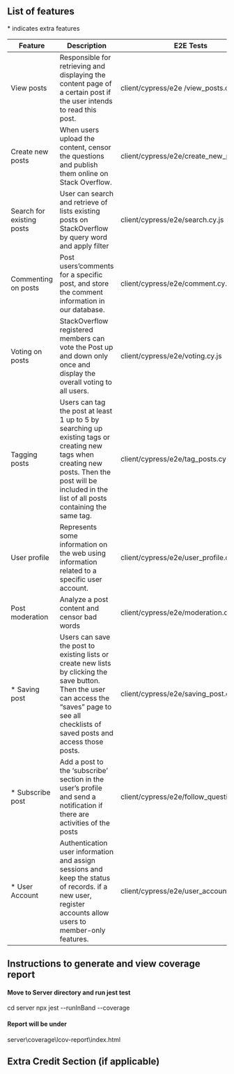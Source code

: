 ## List of features
\* indicates extra features

| Feature                   | Description                                                                                                                                                                                            | E2E Tests     | Component Tests | Jest Tests                        |
| ------------------------- | ------------------------------------------------------------------------------------------------------------------------------------------------------------------------------------------------------ | ------------- | --------------- | --------------------------------- |
| View posts                | Responsible for retrieving and displaying the content page of a certain post if the user intends to read this post.                                                                             | client/cypress/e2e /view_posts.cy.js | client/cypress/component/view_posts.cy.js    | server\tests\questionCtrl.test.js |
| Create new posts          | When users upload the content, censor the questions and publish them online on Stack Overflow.                                                                                                         | client/cypress/e2e/create_new_posts.cy.js | client/cypress/component/create_new_posts.cy.js   | server\tests\questionCtrl.test.js |
| Search for existing posts | User can search and retrieve of lists existing posts on StackOverflow by query word and apply filter                                                                                                   | client/cypress/e2e/search.cy.js | client/cypress/component/search.cy.js  | server\tests\questionCtrl.test.js |
| Commenting on posts       | Post users’comments for a specific post, and store the comment information in our database.                                                                                                           | client/cypress/e2e/comment.cy.js | client/cypress/component/commenting_on_posts.cy.js   | server\tests\answerCtrl.test.js   |
| Voting on posts           | StackOverflow registered members can vote the Post up and down only once and display the overall voting to all users.                                                                                  | client/cypress/e2e/voting.cy.js | client/cypress/component/voting_on_posts.cy.js   | server\tests\voteCtrl.test.js |
| Tagging posts             | Users can tag the post at least 1 up to 5 by searching up existing tags or creating new tags when creating new posts. Then the post will be included in the list of all posts containing the same tag. | client/cypress/e2e/tag_posts.cy.js | client/cypress/component/tag_posts.cy.js  | server\tests\questionCtrl.test.js |
| User profile              | Represents some information on the web using information related to a specific user account.                                                                                                           | client/cypress/e2e/user_profile.cy.js  | client/cypress/component/user_profile.cy.js  | server\tests\answerCtrl.test.js server\tests\questionCtrl.test.js server\tests\voteCtrl.test.js  |
| Post moderation           | Analyze a post content and censor bad words                                                                                                              | client/cypress/e2e/moderation.cy.js | client/cypress/component/moderation.cy.js    | no need, there's no server-end change                    |
| * Saving post             | Users can save the post to existing lists or create new lists by clicking the save button. Then the user can access the “saves” page to see all checklists of saved posts and access those posts.    | client/cypress/e2e/saving_post.cy.js| client/cypress/component/saving_post.cy.js    | server\tests\userCtrl.test.js     |
| * Subscribe post     | Add a post to the ‘subscribe’ section in the user’s profile and send a notification if there are activities of the posts                                                                       | client/cypress/e2e/follow_question.cy.js | client/cypress/component/follow_questions.cy.js   | server\tests\userCtrl.test.js     |
| * User Account            | Authentication user information and assign sessions and keep the status of records. if a new user, register accounts allow users to member-only features.                                              | client/cypress/e2e/user_account.cy.js| client/cypress/component/user_account.cy.js   | server\tests\userCtrl.test.js     |

## Instructions to generate and view coverage report

#### Move to Server directory and run jest test
cd server
npx jest --runInBand --coverage
#### Report will be under
server\coverage\lcov-report\index.html

## Extra Credit Section (if applicable)

